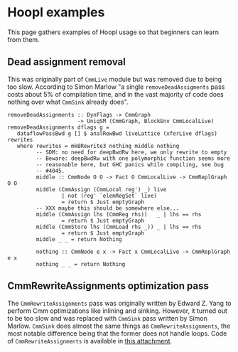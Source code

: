 # Hoopl examples


This page gathers examples of Hoopl usage so that beginners can learn from them.

## Dead assignment removal


This was originally part of `CmmLive` module but was removed due to being too slow. According to Simon Marlow "a single `removeDeadAssigments` pass costs about 5% of compilation time, and in the vast majority of code does nothing over what `CmmSink` already does". 

```wiki
removeDeadAssignments :: DynFlags -> CmmGraph
                      -> UniqSM (CmmGraph, BlockEnv CmmLocalLive)
removeDeadAssignments dflags g =
   dataflowPassBwd g [] $ analRewBwd liveLattice (xferLive dflags) rewrites
   where rewrites = mkBRewrite3 nothing middle nothing
         -- SDM: no need for deepBwdRw here, we only rewrite to empty
         -- Beware: deepBwdRw with one polymorphic function seems more
         -- reasonable here, but GHC panics while compiling, see bug
         -- #4045.
         middle :: CmmNode O O -> Fact O CmmLocalLive -> CmmReplGraph O O
         middle (CmmAssign (CmmLocal reg') _) live
                 | not (reg' `elemRegSet` live)
                 = return $ Just emptyGraph
         -- XXX maybe this should be somewhere else...
         middle (CmmAssign lhs (CmmReg rhs))   _ | lhs == rhs
                 = return $ Just emptyGraph
         middle (CmmStore lhs (CmmLoad rhs _)) _ | lhs == rhs
                 = return $ Just emptyGraph
         middle _ _ = return Nothing

         nothing :: CmmNode e x -> Fact x CmmLocalLive -> CmmReplGraph e x
         nothing _ _ = return Nothing
```

## CmmRewriteAssignments optimization pass


The `CmmRewriteAssignments` pass was originally written by Edward Z. Yang to perform Cmm optimizations like inlining and sinking. However, it turned out to be too slow and was replaced with `CmmSink` pass written by Simon Marlow. `CmmSink` does almost the same things as `CmmRewriteAssignments`, the most notable difference being that the former does not handle loops. Code of `CmmRewriteAssignments` is available in [this attachment](/trac/ghc/attachment/wiki/Commentary/Compiler/Hoopl/Examples/CmmRewriteAssignments.hs).
